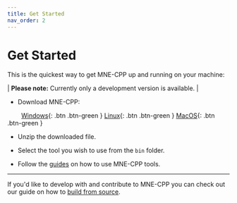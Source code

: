 ```yaml
---
title: Get Started
nav_order: 2
---
```


# Get Started

This is the quickest way to get MNE-CPP up and running on your machine:

| **Please note:** Currently only a development version is available. |

* Download MNE-CPP:

&nbsp; &nbsp; &nbsp; &nbsp; [Windows](https://github.com/mne-tools/mne-cpp/releases/download/dev_build/mne-cpp-windows-static-x86_64.zip){: .btn .btn-green } [Linux](https://github.com/mne-tools/mne-cpp/releases/download/dev_build/mne-cpp-linux-static-x86_64.tar.gz){: .btn .btn-green } [MacOS](https://github.com/mne-tools/mne-cpp/releases/download/dev_build/mne-cpp-macos-static-x86_64.tar.gz){: .btn .btn-green }

* Unzip the downloaded file.

* Select the tool you wish to use from the `bin` folder.

* Follow the [guides](../learn/learn.md) on how to use MNE-CPP tools.

---

If you'd like to develop with and contribute to MNE-CPP you can check out our guide on how to [build from source](../install/buildguide.md).
